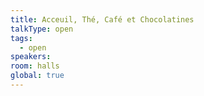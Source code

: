 ```yaml
---
title: Acceuil, Thé, Café et Chocolatines
talkType: open
tags: 
  - open
speakers:
room: halls
global: true
---
```



